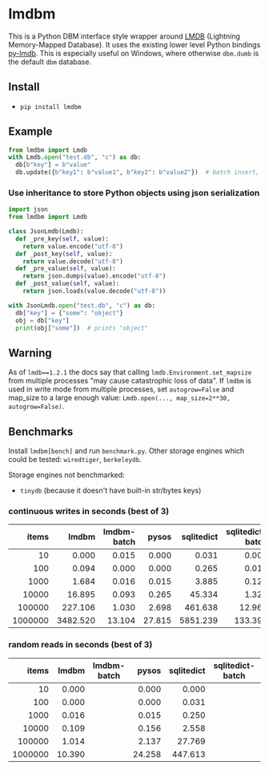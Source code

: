 # lmdbm

This is a Python DBM interface style wrapper around [LMDB](http://www.lmdb.tech/doc/) (Lightning Memory-Mapped Database).
It uses the existing lower level Python bindings [py-lmdb](https://lmdb.readthedocs.io).
This is especially useful on Windows, where otherwise `dbm.dumb` is the default `dbm` database.

## Install
- `pip install lmdbm`

## Example
```python
from lmdbm import Lmdb
with Lmdb.open("test.db", "c") as db:
  db[b"key"] = b"value"
  db.update({b"key1": b"value1", b"key2": b"value2"})  # batch insert, uses a single transaction
```

### Use inheritance to store Python objects using json serialization

```python
import json
from lmdbm import Lmdb

class JsonLmdb(Lmdb):
  def _pre_key(self, value):
    return value.encode("utf-8")
  def _post_key(self, value):
    return value.decode("utf-8")
  def _pre_value(self, value):
    return json.dumps(value).encode("utf-8")
  def _post_value(self, value):
    return json.loads(value.decode("utf-8"))

with JsonLmdb.open("test.db", "c") as db:
  db["key"] = {"some": "object"}
  obj = db["key"]
  print(obj["some"])  # prints "object"
```

## Warning

As of `lmdb==1.2.1` the docs say that calling `lmdb.Environment.set_mapsize` from multiple processes "may cause catastrophic loss of data". If `lmdbm` is used in write mode from multiple processes, set `autogrow=False` and map_size to a large enough value: `Lmdb.open(..., map_size=2**30, autogrow=False)`.

## Benchmarks

Install `lmdbm[bench]` and run `benchmark.py`. Other storage engines which could be tested: `wiredtiger`, `berkeleydb`.

Storage engines not benchmarked:
- `tinydb` (because it doesn't have built-in str/bytes keys)

### continuous writes in seconds (best of 3)
| items | lmdbm  |lmdbm-batch|pysos |sqlitedict|sqlitedict-batch|dbm.dumb|semidbm|vedis |vedis-batch|unqlite|unqlite-batch|
|------:|-------:|----------:|-----:|---------:|---------------:|-------:|------:|-----:|----------:|------:|------------:|
|     10|   0.000|      0.015| 0.000|     0.031|           0.000|   0.016|  0.000| 0.000|      0.000|  0.000|        0.000|
|    100|   0.094|      0.000| 0.000|     0.265|           0.016|   0.188|  0.000| 0.000|      0.000|  0.000|        0.000|
|   1000|   1.684|      0.016| 0.015|     3.885|           0.124|   2.387|  0.016| 0.015|      0.015|  0.016|        0.000|
|  10000|  16.895|      0.093| 0.265|    45.334|           1.326|  25.350|  0.156| 0.093|      0.094|  0.094|        0.093|
| 100000| 227.106|      1.030| 2.698|   461.638|          12.964| 238.400|  1.623| 1.388|      1.467|  1.466|        1.357|
|1000000|3482.520|     13.104|27.815|  5851.239|         133.396|2432.945| 16.411|15.693|     15.709| 14.508|       14.103|

### random reads in seconds (best of 3)
| items |lmdbm |lmdbm-batch|pysos |sqlitedict|sqlitedict-batch|dbm.dumb|semidbm| vedis |vedis-batch|unqlite|unqlite-batch|
|------:|-----:|-----------|-----:|---------:|----------------|-------:|------:|------:|-----------|------:|-------------|
|     10| 0.000|           | 0.000|     0.000|                |   0.000|  0.000|  0.000|           |  0.000|             |
|    100| 0.000|           | 0.000|     0.031|                |   0.000|  0.000|  0.000|           |  0.000|             |
|   1000| 0.016|           | 0.015|     0.250|                |   0.109|  0.016|  0.015|           |  0.000|             |
|  10000| 0.109|           | 0.156|     2.558|                |   1.123|  0.171|  0.109|           |  0.109|             |
| 100000| 1.014|           | 2.137|    27.769|                |  11.419|  2.090|  1.170|           |  1.170|             |
|1000000|10.390|           |24.258|   447.613|                | 870.580| 22.838|214.486|           |211.319|             |
